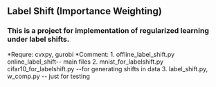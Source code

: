 ## Label Shift (Importance Weighting)
### This is a project for implementation of regularized learning under label shifts.
  *Requre: cvxpy, gurobi
  *Comment: 1. offline_label_shift.py online_label_shift-- main files
            2. mnist_for_labelshift.py cifar10_for_labelshift.py --for generating shifts in data
            3. label_shift.py, w_comp.py -- just for testing

